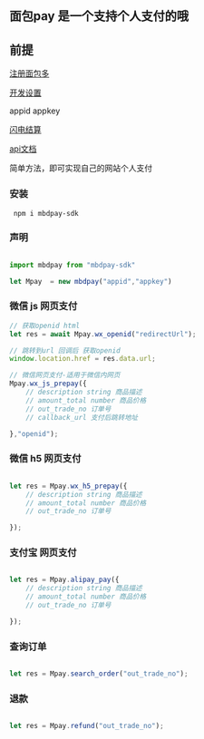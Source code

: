 ## 面包pay 是一个支持个人支付的哦

## 前提

 [注册面包多](https://mianbaoduo.com/o/login)

 [开发设置](https://mbd.pub/dev)

 appid appkey

 [闪电结算](https://mianbaoduo.com/o/config/transaction/profile)

 [api文档](https://doc.mbd.pub/)


 简单方法，即可实现自己的网站个人支付
### 安装
```
 npm i mbdpay-sdk
```
### 声明
```javascript

import mbdpay from "mbdpay-sdk"

let Mpay  = new mbdpay("appid","appkey")

```
### 微信 js 网页支付
```javascript
// 获取openid html
let res = await Mpay.wx_openid("redirectUrl");

// 跳转到url 回调后 获取openid
window.location.href = res.data.url;

// 微信网页支付-适用于微信内网页
Mpay.wx_js_prepay({
    // description string 商品描述
    // amount_total number 商品价格
    // out_trade_no 订单号
    // callback_url 支付后跳转地址

},"openid");
```
### 微信 h5 网页支付
```javascript

let res = Mpay.wx_h5_prepay({
    // description string 商品描述
    // amount_total number 商品价格
    // out_trade_no 订单号

});

```
### 支付宝 网页支付
```javascript

let res = Mpay.alipay_pay({
    // description string 商品描述
    // amount_total number 商品价格
    // out_trade_no 订单号

});

```
### 查询订单
```javascript

let res = Mpay.search_order("out_trade_no");

```

### 退款
```javascript

let res = Mpay.refund("out_trade_no");

```